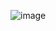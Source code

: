 ![image](https://github.com/202219807/700099_MSC_22_039/assets/114568786/15701f5c-cd3c-4129-94a2-9a85042569dc)
